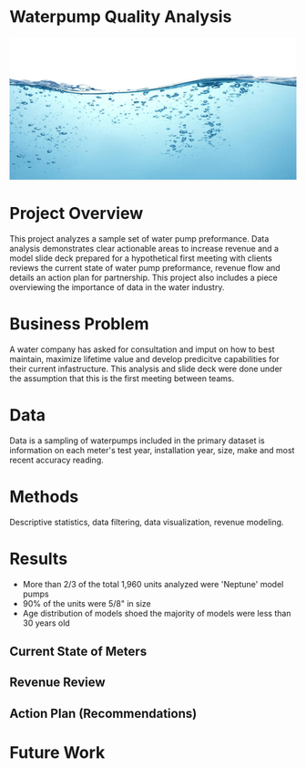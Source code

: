 # Waterpump Quality Analysis 

<p align="center">
  <img width="850" height="250" src="/water.jpeg">
</p>
 

# Project Overview
This project analyzes a sample set of water pump preformance. Data analysis demonstrates clear actionable areas to increase revenue and a model slide deck prepared for a hypothetical first meeting with clients reviews the current state of water pump preformance, revenue flow and details an action plan for partnership. This project also includes a piece overviewing the importance of data in the water industry. 

# Business Problem
A water company has asked for consultation and imput on how to best maintain, maximize lifetime value and develop predicitve capabilities for their current infastructure. This analysis and slide deck were done under the assumption that this is the first meeting between teams. 

# Data  
Data is a sampling of waterpumps included in the primary dataset is information on each meter's test year, installation year, size, make and most recent accuracy reading.

# Methods  
Descriptive statistics, data filtering, data visualization, revenue modeling. 

# Results  
* More than 2/3 of the total 1,960 units analyzed were 'Neptune' model pumps  
* 90% of the units were 5/8" in size 
* Age distribution of models shoed the majority of models were less than 30 years old 

## Current State of Meters 

## Revenue Review 

## Action Plan (Recommendations) 

# Future Work

